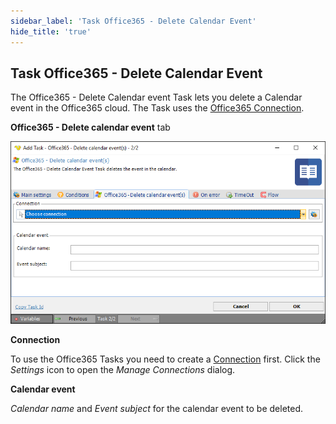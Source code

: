 ```yaml
---
sidebar_label: 'Task Office365 - Delete Calendar Event'
hide_title: 'true'
---
```


## Task Office365 - Delete Calendar Event

The Office365 - Delete Calendar event Task lets you delete a Calendar event in the Office365 cloud. The Task uses the [Office365 Connection](../../connection-office365).
 
**Office365 - Delete calendar event** tab

![](../../../../../static/img/office365deletecalendar.png)

**Connection**

To use the Office365 Tasks you need to create a [Connection](../../global-connections) first. Click the *Settings* icon to open the *Manage Connections* dialog.
 
**Calendar event**

*Calendar name* and *Event subject* for the calendar event to be deleted.

